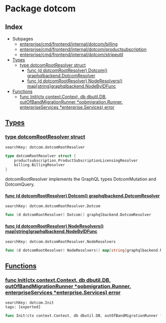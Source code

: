 # Package dotcom

## Index

* Subpages
  * [enterprise/cmd/frontend/internal/dotcom/billing](dotcom/billing.md)
  * [enterprise/cmd/frontend/internal/dotcom/productsubscription](dotcom/productsubscription.md)
  * [enterprise/cmd/frontend/internal/dotcom/stripeutil](dotcom/stripeutil.md)
* [Types](#type)
    * [type dotcomRootResolver struct](#dotcomRootResolver)
        * [func (d dotcomRootResolver) Dotcom() graphqlbackend.DotcomResolver](#dotcomRootResolver.Dotcom)
        * [func (d dotcomRootResolver) NodeResolvers() map[string]graphqlbackend.NodeByIDFunc](#dotcomRootResolver.NodeResolvers)
* [Functions](#func)
    * [func Init(ctx context.Context, db dbutil.DB, outOfBandMigrationRunner *oobmigration.Runner, enterpriseServices *enterprise.Services) error](#Init)


## <a id="type" href="#type">Types</a>

### <a id="dotcomRootResolver" href="#dotcomRootResolver">type dotcomRootResolver struct</a>

```
searchKey: dotcom.dotcomRootResolver
```

```Go
type dotcomRootResolver struct {
	productsubscription.ProductSubscriptionLicensingResolver
	billing.BillingResolver
}
```

dotcomRootResolver implements the GraphQL types DotcomMutation and DotcomQuery. 

#### <a id="dotcomRootResolver.Dotcom" href="#dotcomRootResolver.Dotcom">func (d dotcomRootResolver) Dotcom() graphqlbackend.DotcomResolver</a>

```
searchKey: dotcom.dotcomRootResolver.Dotcom
```

```Go
func (d dotcomRootResolver) Dotcom() graphqlbackend.DotcomResolver
```

#### <a id="dotcomRootResolver.NodeResolvers" href="#dotcomRootResolver.NodeResolvers">func (d dotcomRootResolver) NodeResolvers() map[string]graphqlbackend.NodeByIDFunc</a>

```
searchKey: dotcom.dotcomRootResolver.NodeResolvers
```

```Go
func (d dotcomRootResolver) NodeResolvers() map[string]graphqlbackend.NodeByIDFunc
```

## <a id="func" href="#func">Functions</a>

### <a id="Init" href="#Init">func Init(ctx context.Context, db dbutil.DB, outOfBandMigrationRunner *oobmigration.Runner, enterpriseServices *enterprise.Services) error</a>

```
searchKey: dotcom.Init
tags: [exported]
```

```Go
func Init(ctx context.Context, db dbutil.DB, outOfBandMigrationRunner *oobmigration.Runner, enterpriseServices *enterprise.Services) error
```

